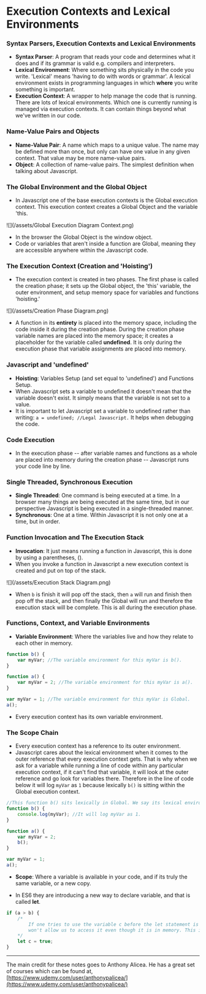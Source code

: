 # Execution Contexts and Lexical Environments

### Syntax Parsers, Execution Contexts and Lexical Environments

* **Syntax Parser**: A program that reads your code and determines what it does and if its grammar is valid e.g. compilers and interpreters.
* **Lexical Environment**: Where something sits physically in the code you write. 'Lexical' means 'having to do with words or grammar'. A lexical environment exists in programming languages in which **where** you write something is important.
* **Execution Context**: A wrapper to help manage the code that is running. There are lots of lexical environments. Which one is currently running is managed via execution contexts. It can contain things beyond what we've written in our code. 

### Name-Value Pairs and Objects

* **Name-Value Pair**: A name which maps to a unique value. The name may be defined more than once, but only can have one value in any given context. That value may be more name-value pairs.
* **Object**: A collection of name-value pairs. The simplest definition when talking about Javascript. 

### The Global Environment and the Global Object

* In Javascript one of the base execution contexts is the Global execution context. This execution context creates a Global Object and the variable 'this.

![](/assets/Global Execution Diagram Context.png)

* In the browser the Global Object is the window object.
* Code or variables that aren't inside a function are Global, meaning they are accessible anywhere within the Javascript code.

### The Execution Context \(Creation and 'Hoisting'\)

* The execution context is created in two phases. The first phase is called the creation phase; it sets up the Global object, the 'this' variable, the outer environment, and setup memory space for variables and functions 'hoisting.'

![](/assets/Creation Phase Diagram.png)

* A function in its **entirety** is placed into the memory space, including the code inside it during the creation phase. During the creation phase variable names are placed into the memory space; it creates a placeholder for the variable called **undefined**. It is only during the execution phase that variable assignments are placed into memory.

### Javascript and 'undefined'

* **Hoisting**: Variables Setup \(and set equal to 'undefined'\) and Functions Setup.
* When Javascript sets a variable to undefined it doesn't mean that the variable doesn't exist. It simply means that the variable is not set to a value.
* It is important to let Javascript set a variable to undefined rather than writing: `a = undefined; //Legal Javascript.` It helps when debugging the code.

### Code Execution

* In the execution phase -- after variable names and functions as a whole are placed into memory during the creation phase -- Javascript runs your code line by line.

### Single Threaded, Synchronous Execution

* **Single Threaded**: One command is being executed at a time. In a browser many things are being executed at the same time, but in our perspective Javascript is being executed in a single-threaded manner.
* **Synchronous**: One at a time. Within Javascript it is not only one at a time, but in order.

### Function Invocation and The Execution Stack

* **Invocation**: It just means running a function in Javascript, this is done by using a parentheses, \(\).
* When you invoke a function in Javascript a new execution context is created and put on top of the stack.

![](/assets/Execution Stack Diagram.png)

* When `b` is finish it will pop off the stack, then `a` will run and finish then pop off the stack, and then finally the Global will run and therefore the execution stack will be complete. This is all during the execution phase.

### Functions, Context, and Variable Environments

* **Variable Environment**: Where the variables live and how they relate to each other in memory.

```js
function b() {
    var myVar; //The variable environment for this myVar is b().
}

function a() {
    var myVar = 2; //The variable environment for this myVar is a().
}

var myVar = 1; //The variable environment for this myVar is Global.
a();
```

* Every execution context has its own variable environment.

### The Scope Chain

* Every execution context has a reference to its outer environment.
* Javascript cares about the lexical environment when it comes to the outer reference that every execution context gets. That is why when we ask for a variable while running a line of code within any particular execution context, if it can't find that variable, it will look at the outer reference and go look for variables there. Therefore in the line of code below it will log `myVar` as `1` because lexically `b()` is sitting within the Global execution context.

```js
//This function b() sits lexically in Global. We say its lexical environment is Global.
function b() {
    console.log(myVar); //It will log myVar as 1.
}

function a() {
    var myVar = 2;
    b();
}

var myVar = 1;
a();
```

* **Scope**: Where a variable is available in your code, and if its truly the same variable, or a new copy.

* In ES6 they are introducing a new way to declare variable, and that is called **let**.

```js
if (a > b) {
    /*
        If one tries to use the variable c before the let statement is executed the computer 
        won't allow us to access it even though it is in memory. This is called "block scoping".
    */
    let c = true;
}
```

---

The main credit for these notes goes to Anthony Alicea. He has a great set of courses which can be found at, [https://www.udemy.com/user/anthonypalicea/](https://www.udemy.com/user/anthonypalicea/)

